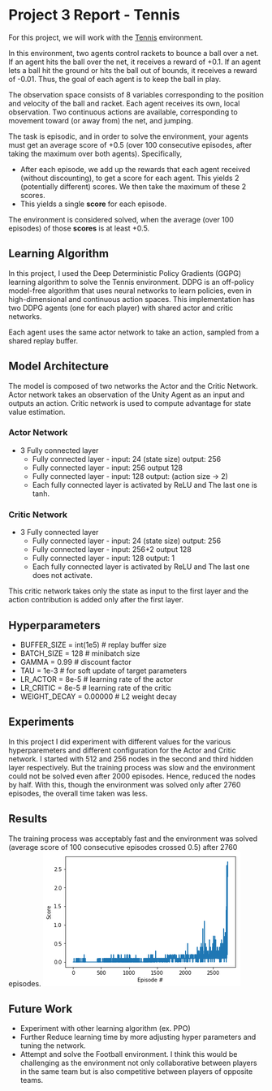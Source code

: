 # Project 3 Report - Tennis
For this project, we will work with the [Tennis](https://github.com/Unity-Technologies/ml-agents/blob/master/docs/Learning-Environment-Examples.md#tennis) environment.


In this environment, two agents control rackets to bounce a ball over a net. If an agent hits the ball over the net, it receives a reward of +0.1.  If an agent lets a ball hit the ground or hits the ball out of bounds, it receives a reward of -0.01.  Thus, the goal of each agent is to keep the ball in play.

The observation space consists of 8 variables corresponding to the position and velocity of the ball and racket. Each agent receives its own, local observation.  Two continuous actions are available, corresponding to movement toward (or away from) the net, and jumping. 

The task is episodic, and in order to solve the environment, your agents must get an average score of +0.5 (over 100 consecutive episodes, after taking the maximum over both agents). Specifically,

- After each episode, we add up the rewards that each agent received (without discounting), to get a score for each agent. This yields 2 (potentially different) scores. We then take the maximum of these 2 scores.
- This yields a single **score** for each episode.

The environment is considered solved, when the average (over 100 episodes) of those **scores** is at least +0.5.


## Learning Algorithm
In this project, I used the Deep Deterministic Policy Gradients (GGPG) learning algorithm to solve the Tennis environment. DDPG is an off-policy model-free algorithm that uses neural networks to learn policies, even in high-dimensional and continuous action spaces. This implementation has two DDPG agents (one for each player) with shared actor and critic networks. 

Each agent uses the same actor network to take an action, sampled from a shared replay buffer. 


## Model Architecture
The model is composed of two networks the Actor and the Critic Network. Actor network takes an observation of the Unity Agent as an input and outputs an action. Critic network is used to compute advantage for state value estimation.

### Actor Network
- 3 Fully connected layer
    - Fully connected layer - input: 24 (state size) output: 256
    - Fully connected layer - input: 256 output 128
    - Fully connected layer - input: 128 output: (action size -> 2)
    - Each fully connected layer is activated by ReLU and The last one is tanh.

### Critic Network
- 3 Fully connected layer
    - Fully connected layer - input: 24 (state size) output: 256
    - Fully connected layer - input: 256+2 output 128
    - Fully connected layer - input: 128 output: 1
    - Each fully connected layer is activated by ReLU and The last one does not activate.
    
This critic network takes only the state as input to the first layer and the action contribution is added only after the first layer.

## Hyperparameters
- BUFFER_SIZE = int(1e5)  # replay buffer size
- BATCH_SIZE = 128        # minibatch size
- GAMMA = 0.99            # discount factor
- TAU = 1e-3              # for soft update of target parameters
- LR_ACTOR = 8e-5        # learning rate of the actor 
- LR_CRITIC = 8e-5        # learning rate of the critic
- WEIGHT_DECAY = 0.00000   # L2 weight decay

## Experiments

In this project I did experiment with different values for the various hyperparemeters and different configuration for the Actor and Critic network. I started with 512 and 256 nodes in the second and third hidden layer respectively. But the training process was slow and the environment could not be solved even after 2000 episodes. Hence, reduced the nodes by half. With this, though the  environment was solved only after 2760 episodes, the overall time taken was less.


## Results
The training process was acceptably fast and the environment was solved (average score of 100 consecutive episodes crossed 0.5) after 2760 episodes.
![Best Model Score](./plot.png)

## Future Work
- Experiment with other learning algorithm (ex. PPO)
- Further Reduce learning time by more adjusting hyper parameters and tuning the network.
- Attempt and solve the Football environment. I think this would be challenging as the environment not only collaborative between players in the same team but is also competitive between players of opposite teams.
